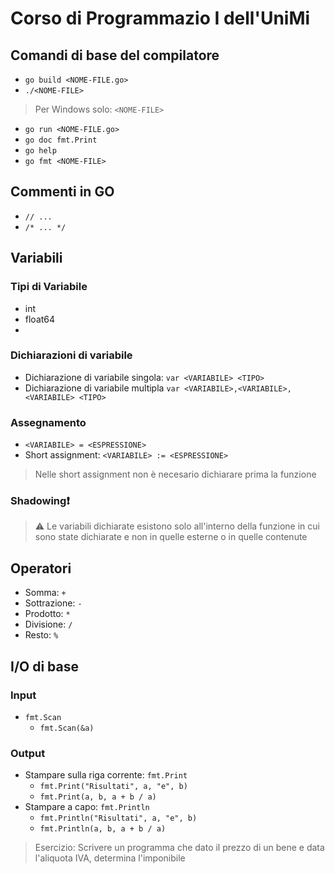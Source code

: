 # Corso di Programmazio I dell'UniMi

## Comandi di base del compilatore
- `go build <NOME-FILE.go>`
- `./<NOME-FILE>`
> Per Windows solo: `<NOME-FILE>`
- `go run <NOME-FILE.go>`
- `go doc fmt.Print`
- `go help`
- `go fmt <NOME-FILE>`

## Commenti in GO
- `// ...`
- `/* ... */`

## Variabili
### Tipi di Variabile
- int
- float64
-

### Dichiarazioni di variabile
- Dichiarazione di variabile singola: `var <VARIABILE> <TIPO>`
- Dichiarazione di variabile multipla `var <VARIABILE>,<VARIABILE>,<VARIABILE> <TIPO>`
### Assegnamento
- `<VARIABILE> = <ESPRESSIONE>`
- Short assignment: `<VARIABILE> := <ESPRESSIONE>`
> Nelle short assignment non è necesario dichiarare prima la funzione
### Shadowing❗️
> ⚠️ Le variabili dichiarate esistono solo all'interno della funzione in cui sono state dichiarate e non in quelle esterne o in quelle contenute

## Operatori
- Somma: `+`
- Sottrazione: `-`
- Prodotto: `*`
- Divisione: `/`
- Resto: `%`

## I/O di base
### Input
- `fmt.Scan`
    - `fmt.Scan(&a)`
### Output
- Stampare sulla riga corrente: `fmt.Print`
    - `fmt.Print("Risultati", a, "e", b)`
    - `fmt.Print(a, b, a + b / a)`
- Stampare a capo: `fmt.Println`
    - `fmt.Println("Risultati", a, "e", b)`
    - `fmt.Println(a, b, a + b / a)`

> Esercizio: Scrivere un programma che dato il prezzo di un bene e data l'aliquota IVA, determina l'imponibile


